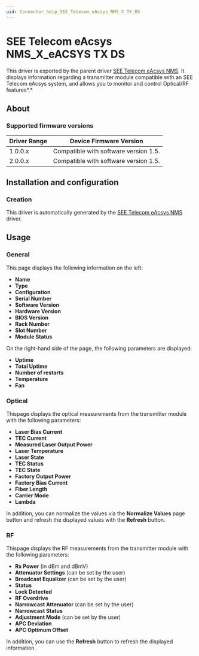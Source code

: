```yaml
---
uid: Connector_help_SEE_Telecom_eAcsys_NMS_X_TX_DS
---
```


# SEE Telecom eAcsys NMS_X_eACSYS TX DS

This driver is exported by the parent driver [SEE Telecom eAcsys NMS](xref:Connector_help_SEE_Telecom_eAcsys_NMS). It displays information regarding a transmitter module compatible with an SEE Telecom eAcsys system, and allows you to monitor and control Optical/RF features*.*

## About

### Supported firmware versions

| **Driver Range** | **Device Firmware Version**           |
|------------------|---------------------------------------|
| 1.0.0.x          | Compatible with software version 1.5. |
| 2.0.0.x          | Compatible with software version 1.5. |

## Installation and configuration

### Creation

This driver is automatically generated by the [SEE Telecom eAcsys NMS](xref:Connector_help_SEE_Telecom_eAcsys_NMS) driver.

## Usage

### General

This page displays the following information on the left:

- **Name**
- **Type**
- **Configuration**
- **Serial Number**
- **Software Version**
- **Hardware Version**
- **BIOS Version**
- **Rack Number**
- **Slot Number**
- **Module Status**

On the right-hand side of the page, the following parameters are displayed:

- **Uptime**
- **Total Uptime**
- **Number of restarts**
- **Temperature**
- **Fan**

### Optical

Thispage displays the optical measurements from the transmitter module with the following parameters:

- **Laser Bias Current**
- **TEC Current**
- **Measured Laser Output Power**
- **Laser Temperature**
- **Laser State**
- **TEC Status**
- **TEC State**
- **Factory Output Power**
- **Factory Bias Current**
- **Fiber Length**
- **Carrier Mode**
- **Lambda**

In addition, you can normalize the values via the **Normalize Values** page button and refresh the displayed values with the **Refresh** button.

### RF

Thispage displays the RF measurements from the transmitter module with the following parameters:

- **Rx Power** (in dBm and dBmV)
- **Attenuator Settings** (can be set by the user)
- **Broadcast Equalizer** (can be set by the user)
- **Status**
- **Lock Detected**
- **RF Overdrive**
- **Narrowcast Attenuator** (can be set by the user)
- **Narrowcast Status**
- **Adjustment Mode** (can be set by the user)
- **APC Deviation**
- **APC Optimum Offset**

In addition, you can use the **Refresh** button to refresh the displayed information.
